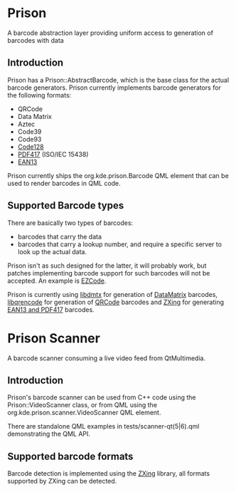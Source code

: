 # Prison

A barcode abstraction layer providing uniform access to generation of barcodes with data

## Introduction

Prison has a Prison::AbstractBarcode, which is the base class for the actual
barcode generators. Prison currently implements barcode generators for the following formats:

- QRCode
- Data Matrix
- Aztec
- Code39
- Code93
- [Code128](https://en.wikipedia.org/wiki/Code_128)
- [PDF417](https://en.wikipedia.org/wiki/PDF417) (ISO/IEC 15438)
- [EAN13](https://en.wikipedia.org/wiki/International_Article_Number)

Prison currently ships the org.kde.prison.Barcode QML element that can be used to render barcodes in QML code.

## Supported Barcode types

There are basically two types of barcodes:
* barcodes that carry the data
* barcodes that carry a lookup number, and require a specific server to
  look up the actual data.

Prison isn't as such designed for the latter, it will probably work, but
patches implementing barcode support for such barcodes will not be accepted.
An example is [EZCode](https://en.wikipedia.org/wiki/EZcode).

Prison is currently using [libdmtx](https://github.com/dmtx/libdmtx) for generation of
[DataMatrix](https://en.wikipedia.org/wiki/Datamatrix) barcodes,
[libqrencode](https://fukuchi.org/works/qrencode/) for generation
of [QRCode](https://en.wikipedia.org/wiki/QR_Code) barcodes and
[ZXing](https://github.com/nu-book/zxing-cpp) for generating
[EAN13 and PDF417](https://en.wikipedia.org/wiki/PDF417) barcodes.

# Prison Scanner

A barcode scanner consuming a live video feed from QtMultimedia.

## Introduction

Prison's barcode scanner can be used from C++ code using the Prison::VideoScanner
class, or from QML using the org.kde.prison.scanner.VideoScanner QML element.

There are standalone QML examples in tests/scanner-qt(5|6).qml demonstrating
the QML API.

## Supported barcode formats

Barcode detection is implemented using the [ZXing](https://github.com/nu-book/zxing-cpp)
library, all formats supported by ZXing can be detected.
